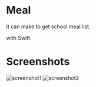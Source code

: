 # Meal
It can make to get school meal list.

with Swift.
# Screenshots
![screenshot1](https://cloud.githubusercontent.com/assets/12579959/21634868/81d991d8-d29d-11e6-9673-f0f4598aa962.png)
![screenshot2](https://cloud.githubusercontent.com/assets/12579959/21634869/81dd7d7a-d29d-11e6-8e28-a6a5e877254e.png)
